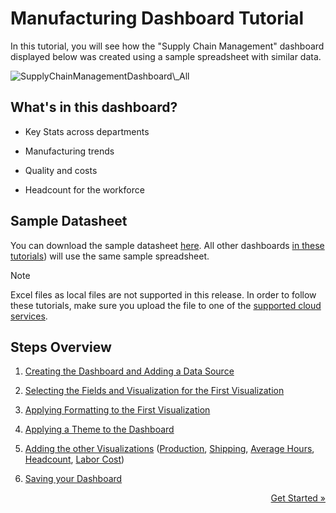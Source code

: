# Manufacturing Dashboard Tutorial

In this tutorial, you will see how the "Supply Chain Management"
dashboard displayed below was created using a sample spreadsheet with
similar data.

<img src="images/SupplyChainManagementDashboard_All.png" alt="SupplyChainManagementDashboard\_All" class="responsive-img"/>

## What's in this dashboard?

  - Key Stats across departments

  - Manufacturing trends

  - Quality and costs

  - Headcount for the workforce

## Sample Datasheet

You can download the sample datasheet
[here](https://download.infragistics.com/reportplus/help/samples/Reveal_Dashboard_Tutorials.xlsx).
All other dashboards [in these tutorials](~/en/dashboard-tutorials/overview.md)) will use
the same sample spreadsheet.

>[!NOTE]
>Excel files as local files are not supported in this release. In order to follow these tutorials, make sure you upload the file to one of the
[supported cloud services](data-sources.md).

## Steps Overview

1.  [Creating the Dashboard and Adding a Data Source](creating-the-dashboard.md)

2.  [Selecting the Fields and Visualization for the First Visualization](selecting-data-visualization.md)

3.  [Applying Formatting to the First Visualization](applying-formatting-visualization.md)

4.  [Applying a Theme to the Dashboard](applying-theme.md)

5.  [Adding the other Visualizations](adding-other-visualizations.md)
    ([Production](adding-other-visualizations.html#production),
    [Shipping](adding-other-visualizations.html#shipping),
    [Average Hours](adding-other-visualizations.html#average-hours),
    [Headcount](adding-other-visualizations.html#headcount),
    [Labor Cost](adding-other-visualizations.html#labor-cost))

6.  [Saving your Dashboard](saving-dashboard.md)

<style>
.previous {
    text-align: left
}

.next {
    float: right
}

</style>

<a href="creating-the-dashboard.md" class="next">Get Started &raquo;</a>
